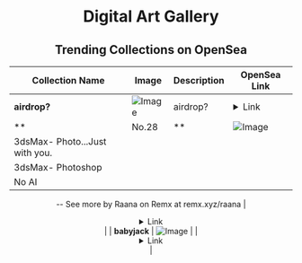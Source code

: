 <div align="center">

# Digital Art Gallery

## Trending Collections on OpenSea

| Collection Name                       | Image                                                                                     | Description                       | OpenSea Link                                                                                          |
|---------------------------------------|-------------------------------------------------------------------------------------------|-----------------------------------|--------------------------------------------------------------------------------------------------------|
| **airdrop?** | ![Image](https://i.seadn.io/s/raw/files/f940429d0134ed6bcd5ddedaa75645fa.png?w=500&auto=format?w=200&auto=format) | airdrop? | <details><summary>Link</summary>[airdrop?](https://opensea.io/collection/airdrop-376)</details> |
| **|No.28|** | ![Image](https://i.seadn.io/s/raw/files/48b4ad1af26c195153154f6f5f323acb.jpg?w=500&auto=format?w=200&auto=format) | <details><summary>Just with you. 
|3dsMax- Photo...</summary>Just with you. 
|3dsMax- Photoshop|
|No AI|
--
See more by Raana on Remx at remx.xyz/raana</details> | <details><summary>Link</summary>[|No.28|](https://opensea.io/collection/no-28-1)</details> |
| **babyjack** | ![Image](https://i.seadn.io/s/raw/files/6e950b49e0ceb17724607f4d05350096.jpg?w=500&auto=format?w=200&auto=format) |  | <details><summary>Link</summary>[babyjack](https://opensea.io/collection/babyjack)</details> |

</div>